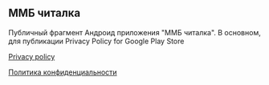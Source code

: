 ## ММБ читалка

Публичный фрагмент Андроид приложения "ММБ читалка". В основном, для публикации Privacy Policy for Google Play Store

[Privacy policy](privacy_policy_en.html)

[Политика конфиденциальности](privacy_policy_ru.html)
